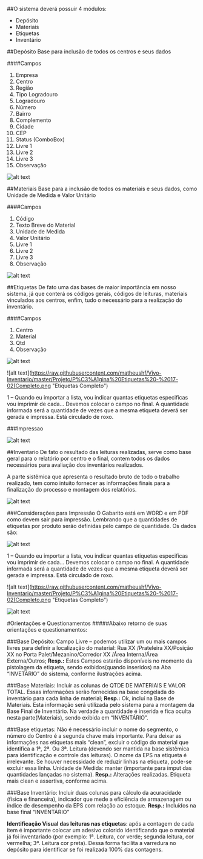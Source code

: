 ##O sistema deverá possuir 4 módulos:
  - Depósito
  - Materiais
  - Etiquetas
  - Inventário
  
##Depósito
Base para inclusão de todos os centros e seus dados

####Campos
  1. Empresa
  2. Centro
  3. Região
  4. Tipo Logradouro
  5. Logradouro
  6. Número
  7. Bairro
  8. Complemento
  9. Cidade
  10. CEP
  11. Status (ComboBox)
  12. Livre 1
  13. Livre 2
  14. Livre 3
  15. Observação


![alt text](https://raw.githubusercontent.com/matheushf/Vivo-Inventario/master/Projeto/1.png "Depósito")



##Materiais
Base para a inclusão de todos os materiais e seus dados, como Unidade de Medida e Valor Unitário

####Campos
  1. Código
  2. Texto Breve do Material
  3. Unidade de Medida
  4. Valor Unitário
  5. Livre 1
  6. Livre 2
  7. Livre 3
  8. Observação
  

![alt text](https://raw.githubusercontent.com/matheushf/Vivo-Inventario/master/Projeto/2.png "Materiais")


##Etiquetas
De fato uma das bases de maior importância em nosso sistema, já que conterá os códigos gerais, códigos de leituras, materiais vinculados aos centros, enfim, tudo o necessário para a realização do inventário.

####Campos
  1. Centro
  2. Material
  3. Qtd
  4. Observação
  
  
![alt text](https://raw.githubusercontent.com/matheushf/Vivo-Inventario/master/Projeto/3.png "Etiquetas")

![alt text](https://raw.githubusercontent.com/matheushf/Vivo-Inventario/master/Projeto/P%C3%A1gina%20Etiquetas%20-%2017-02(Completo.png "Etiquetas Completo")

1 – Quando eu importar a lista, vou indicar quantas etiquetas especificas vou imprimir de cada...
Devemos colocar o campo no final. A quantidade informada será a quantidade de vezes que a mesma etiqueta deverá ser gerada e impressa.
Está circulado de roxo.

###Impressao

![alt text](https://raw.githubusercontent.com/matheushf/Vivo-Inventario/master/Projeto/image009.jpg "Impressão")


##Inventario
De fato o resultado das leituras realizadas, serve como base geral para o relatório por centro e o final, contem todos os dados necessários para avaliação dos inventários realizados.

A parte sistêmica que apresenta o resultado bruto de todo o trabalho realizado, tem como intuito fornecer as informações finais para a finalização do processo e montagem dos relatórios.



![alt text](https://raw.githubusercontent.com/matheushf/Vivo-Inventario/master/Projeto/4.png "Etiquetas")


###Considerações para Impressão
O Gabarito está em WORD e em PDF como devem sair para impressão. Lembrando que a quantidades de etiquetas por produto serão definidas pelo campo de quantidade.
Os dados são:

![alt text](https://raw.githubusercontent.com/matheushf/Vivo-Inventario/master/Projeto/tabela.png "Tabela")


1 – Quando eu importar a lista, vou indicar quantas etiquetas especificas vou imprimir de cada...
Devemos colocar o campo no final. A quantidade informada será a quantidade de vezes que a mesma etiqueta deverá ser gerada e impressa.
Está circulado de roxo.

![alt text](https://raw.githubusercontent.com/matheushf/Vivo-Inventario/master/Projeto/P%C3%A1gina%20Etiquetas%20-%2017-02(Completo.png "Etiquetas Completo")

![alt text](https://raw.githubusercontent.com/matheushf/Vivo-Inventario/master/Projeto/image008.jpg "Etiquetas Completo")


#Orientações e Questionamentos
#####Abaixo retorno de suas orientações e questionamentos:

###Base Depósito: 
Campo Livre – podemos utilizar um ou mais campos livres para definir a localização do material: Rua XX /Prateleira XX/Posição XX no Porta Palet/Mezanino/Corredor XX /Área Interna/Área Externa/Outros;
**Resp.:** Estes Campos estarão disponíveis no momento da pistolagem da etiqueta, sendo exibidos(quando inseridos) na Aba “INVETÁRIO” do sistema, conforme ilustrações acima.

###Base Materiais: 
Incluir as colunas de QTDE DE MATERIAIS E VALOR TOTAL. Essas informações serão fornecidas na base congelada do inventário para cada linha de material;
**Resp.:** Ok, incluí na Base de Materiais. Esta informação será utilizada pelo sistema para a montagem da Base Final de Inventário. Na verdade a quantidade é inserida e fica oculta nesta parte(Materiais), sendo exibida em “INVENTÁRIO”.

###Base etiquetas: 
Não é necessário incluir o nome do segmento, o número do Centro é a segunda chave mais importante. Para deixar as informações nas etiquetas mais “clean”, excluir o código do material que identifica a 1ª, 2ª. Ou 3ª. Leitura (devendo ser mantida na base sistêmica para identificação e controle das leituras). O nome da EPS na etiqueta é irrelevante. Se houver necessidade de reduzir linhas na etiqueta, pode-se excluir essa linha. Unidade de Medida: manter (importante para imput das quantidades lançadas no sistema).
**Resp.:** Alterações realizadas. Etiqueta mais clean e assertiva, conforme acima.

###Base Inventário: 
Incluir duas colunas para cálculo da acuracidade (física e financeira), indicador que mede a eficiência de armazenagem ou índice de desempenho da EPS com relação ao estoque.
**Resp.:** Incluídos na base final “INVENTÁRIO”

**Identificação Visual das leituras nas etiquetas**: após a contagem de cada item é importante colocar um adesivo colorido identificando que o material já foi inventariado (por exemplo: 1ª. Leitura, cor verde; segunda leitura, cor vermelha; 3ª. Leitura cor preta). Dessa forma facilita a varredura no depósito para identificar se foi realizada 100% das contagens.
